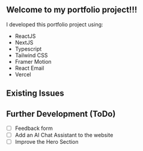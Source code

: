 ## Welcome to my portfolio project!!!

I developed this portfolio project using:

- ReactJS
- NextJS
- Typescript
- Tailwind CSS
- Framer Motion
- React Email
- Vercel

## Existing Issues

## Further Development (ToDo)

- [ ] Feedback form
- [ ] Add an AI Chat Assistant to the website
- [ ] Improve the Hero Section
